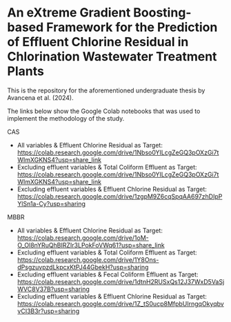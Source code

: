 # An eXtreme Gradient Boosting-based Framework for the Prediction of Effluent Chlorine Residual in Chlorination Wastewater Treatment Plants

This is the repository for the aforementioned undergraduate thesis by Avancena et al. (2024). 

The links below show the Google Colab notebooks that was used to implement the methodology of the study.

CAS
* All variables & Effluent Chlorine Residual as Target: https://colab.research.google.com/drive/1Nbso0YILcgZeGQ3pOXzGi7tWImXGKNS4?usp=share_link
* Excluding effluent variables & Total Coliform Effluent as Target: https://colab.research.google.com/drive/1Nbso0YILcgZeGQ3pOXzGi7tWImXGKNS4?usp=share_link
* Excluding effluent variables & Effluent Chlorine Residual as Target: https://colab.research.google.com/drive/1zgpM9Z6cqSpqAA697zhDIpPYlSn1a-Cy?usp=sharing

MBBR
* All variables & Effluent Chlorine Residual as Target: https://colab.research.google.com/drive/1oM-O_Ol8nYRuQhBIRZIr3LPokFoVWq61?usp=share_link
* Excluding effluent variables & Total Coliform Effluent as Target: https://colab.research.google.com/drive/1Y8Ons-dPsgzuvpzdLkpcxKtPJ44GbekH?usp=sharing
* Excluding effluent variables & Fecal Coliform Effluent as Target: https://colab.research.google.com/drive/1dtnH2RUSxQs12J37WxD5VaSjWVC8V37B?usp=sharing
* Excluding effluent variables & Effluent Chlorine Residual as Target: https://colab.research.google.com/drive/1Z_tS0ucp8MfpbUIrngqOkyqbvvCI3B3r?usp=sharing
